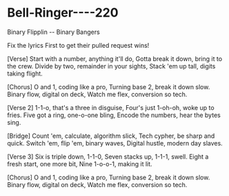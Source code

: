 # Bell-Ringer----220
Binary Flipplin -- Binary Bangers


Fix the lyrics First to get their pulled request wins!

[Verse]
Start with a number, anything it'll do,
Gotta break it down, bring it to the crew.
Divide by two, remainder in your sights,
Stack 'em up tall, digits taking flight.

[Chorus]
O and 1, coding like a pro,
Turning base 2, break it down slow.
Binary flow, digital on deck,
Watch me flex, conversion so tech.

[Verse 2]
1-1-o, that's a three in disguise,
Four's just 1-oh-oh, woke up to fries.
Five got a ring, one-o-one bling,
Encode the numbers, hear the bytes sing.

[Bridge]
Count 'em, calculate, algorithm slick,
Tech cypher, be sharp and quick.
Switch 'em, flip 'em, binary waves,
Digital hustle, modern day slaves.

[Verse 3]
Six is triple down, 1-1-0,
Seven stacks up, 1-1-1, swell.
Eight a fresh start, one more bit,
Nine 1-o-o-1, making it lit.

[Chorus]
O and 1, coding like a pro,
Turning base 2, break it down slow.
Binary flow, digital on deck,
Watch me flex, conversion so tech.
